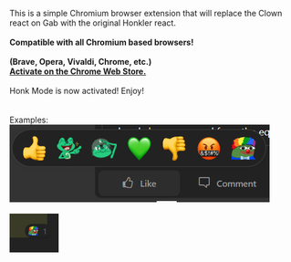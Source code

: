 This is a simple Chromium browser extension that will replace the Clown react on Gab with the original Honkler react.<br><br>
<b>Compatible with all Chromium based browsers!<br>
<br>
(Brave, Opera, Vivaldi, Chrome, etc.)</b>
<br>
<b>[Activate on the Chrome Web Store.](https://chrome.google.com/webstore/detail/honk-mode/nmkahmmkplnpaiemjojkhfjacoheklbb/)</b>
<br>
<br>
Honk Mode is now activated! Enjoy!<br><br>
<br>
Examples:<br>
![Example #1](Example1.PNG)
<br><br>
![Example #2](Example2.PNG)
